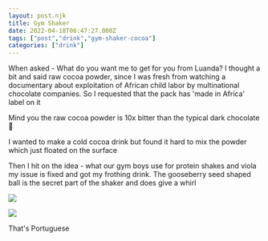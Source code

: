 ```yaml
---
layout: post.njk
title: Gym Shaker
date: 2022-04-18T06:47:27.000Z
tags: ["post","drink","gym-shaker-cocoa"]
categories: ["drink"]
---
```


When asked - What do you want me to get for you from Luanda? I thought a bit and said raw cocoa powder, since I was fresh from watching a documentary about exploitation of African child labor by multinational chocolate companies. So I requested that the pack has 'made in Africa' label on it

Mind you the raw cocoa powder is 10x bitter than the typical dark chocolate 🍫

I wanted to make a cold cocoa drink but found it hard to mix the powder which just floated on the surface

Then I hit on the idea - what our gym boys use for protein shakes and viola my issue is fixed and got my frothing drink. The gooseberry seed shaped ball is the secret part of the shaker and does give a whirl

![](/assets/images/gym-shaker-1c1afbad.jpg)

![](/assets/images/gym-shaker-c0c5c109.jpg)

That's Portuguese